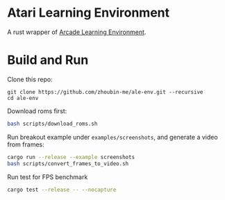# Atari Learning Environment

A rust wrapper of [Arcade Learning Environment](https://github.com/Farama-Foundation/Arcade-Learning-Environment).


# Build and Run
Clone this repo:
```
git clone https://github.com/zhoubin-me/ale-env.git --recursive
cd ale-env
```

Download roms first:
```bash
bash scripts/download_roms.sh
```

Run breakout example under ```examples/screenshots```, and generate a video from frames:
```bash
cargo run --release --example screenshots
bash scripts/convert_frames_to_video.sh
```

Run test for FPS benchmark
```bash
cargo test --release -- --nocapture
```





